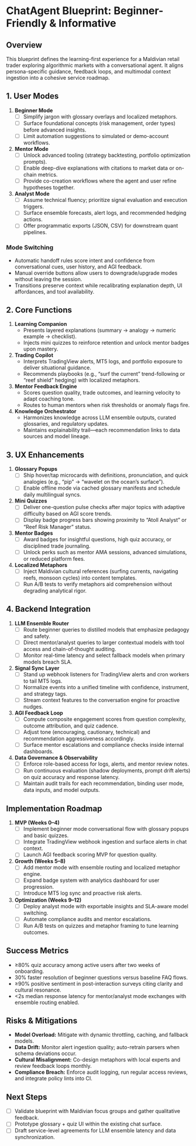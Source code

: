 # ChatAgent Blueprint: Beginner-Friendly & Informative

## Overview

This blueprint defines the learning-first experience for a Maldivian retail
trader exploring algorithmic markets with a conversational agent. It aligns
persona-specific guidance, feedback loops, and multimodal context ingestion into
a cohesive service roadmap.

## 1. User Modes

1. **Beginner Mode**
   - [ ] Simplify jargon with glossary overlays and localized metaphors.
   - [ ] Surface foundational concepts (risk management, order types) before
         advanced insights.
   - [ ] Limit automation suggestions to simulated or demo-account workflows.
2. **Mentor Mode**
   - [ ] Unlock advanced tooling (strategy backtesting, portfolio optimization
         prompts).
   - [ ] Enable deep-dive explanations with citations to market data or
         on-chain metrics.
   - [ ] Provide co-creation workflows where the agent and user refine
         hypotheses together.
3. **Analyst Mode**
   - [ ] Assume technical fluency; prioritize signal evaluation and execution
         triggers.
   - [ ] Surface ensemble forecasts, alert logs, and recommended hedging
         actions.
   - [ ] Offer programmatic exports (JSON, CSV) for downstream quant pipelines.

### Mode Switching

- Automatic handoff rules score intent and confidence from conversational cues,
  user history, and AGI feedback.
- Manual override buttons allow users to downgrade/upgrade modes without leaving
  the session.
- Transitions preserve context while recalibrating explanation depth, UI
  affordances, and tool availability.

## 2. Core Functions

1. **Learning Companion**
   - Presents layered explanations (summary → analogy → numeric example →
     checklist).
   - Injects mini quizzes to reinforce retention and unlock mentor badges upon
     mastery.
2. **Trading Copilot**
   - Interprets TradingView alerts, MT5 logs, and portfolio exposure to deliver
     situational guidance.
   - Recommends playbooks (e.g., “surf the current” trend-following or “reef
     shield” hedging) with localized metaphors.
3. **Mentor Feedback Engine**
   - Scores question quality, trade outcomes, and learning velocity to adapt
     coaching tone.
   - Routes to human mentors when risk thresholds or anomaly flags fire.
4. **Knowledge Orchestrator**
   - Harmonizes knowledge across LLM ensemble outputs, curated glossaries, and
     regulatory updates.
   - Maintains explainability trail—each recommendation links to data sources
     and model lineage.

## 3. UX Enhancements

1. **Glossary Popups**
   - [ ] Ship hover/tap microcards with definitions, pronunciation, and quick
         analogies (e.g., “pip” → “wavelet on the ocean’s surface”).
   - [ ] Enable offline mode via cached glossary manifests and schedule daily
         multilingual syncs.
2. **Mini Quizzes**
   - [ ] Deliver one-question pulse checks after major topics with adaptive
         difficulty based on AGI score trends.
   - [ ] Display badge progress bars showing proximity to “Atoll Analyst” or
         “Reef Risk Manager” status.
3. **Mentor Badges**
   - [ ] Award badges for insightful questions, high quiz accuracy, or
         disciplined trade journaling.
   - [ ] Unlock perks such as mentor AMA sessions, advanced simulations, or
         reduced platform fees.
4. **Localized Metaphors**
   - [ ] Inject Maldivian cultural references (surfing currents, navigating
         reefs, monsoon cycles) into content templates.
   - [ ] Run A/B tests to verify metaphors aid comprehension without degrading
         analytical rigor.

## 4. Backend Integration

1. **LLM Ensemble Router**
   - [ ] Route beginner queries to distilled models that emphasize pedagogy and
         safety.
   - [ ] Direct mentor/analyst queries to larger contextual models with tool
         access and chain-of-thought auditing.
   - [ ] Monitor real-time latency and select fallback models when primary
         models breach SLA.
2. **Signal Sync Layer**
   - [ ] Stand up webhook listeners for TradingView alerts and cron workers to
         tail MT5 logs.
   - [ ] Normalize events into a unified timeline with confidence, instrument,
         and strategy tags.
   - [ ] Stream context features to the conversation engine for proactive
         nudges.
3. **AGI Feedback Loop**
   - [ ] Compute composite engagement scores from question complexity, outcome
         attribution, and quiz cadence.
   - [ ] Adjust tone (encouraging, cautionary, technical) and recommendation
         aggressiveness accordingly.
   - [ ] Surface mentor escalations and compliance checks inside internal
         dashboards.
4. **Data Governance & Observability**
   - [ ] Enforce role-based access for logs, alerts, and mentor review notes.
   - [ ] Run continuous evaluation (shadow deployments, prompt drift alerts) on
         quiz accuracy and response latency.
   - [ ] Maintain audit trails for each recommendation, binding user mode, data
         inputs, and model outputs.

## Implementation Roadmap

1. **MVP (Weeks 0–4)**
   - [ ] Implement beginner mode conversational flow with glossary popups and
         basic quizzes.
   - [ ] Integrate TradingView webhook ingestion and surface alerts in chat
         context.
   - [ ] Launch AGI feedback scoring MVP for question quality.
2. **Growth (Weeks 5–8)**
   - [ ] Add mentor mode with ensemble routing and localized metaphor engine.
   - [ ] Expand badge system with analytics dashboard for user progression.
   - [ ] Introduce MT5 log sync and proactive risk alerts.
3. **Optimization (Weeks 9–12)**
   - [ ] Deploy analyst mode with exportable insights and SLA-aware model
         switching.
   - [ ] Automate compliance audits and mentor escalations.
   - [ ] Run A/B tests on quizzes and metaphor framing to tune learning
         outcomes.

## Success Metrics

- ≥80% quiz accuracy among active users after two weeks of onboarding.
- 30% faster resolution of beginner questions versus baseline FAQ flows.
- ≥90% positive sentiment in post-interaction surveys citing clarity and
  cultural resonance.
- <2s median response latency for mentor/analyst mode exchanges with ensemble
  routing enabled.

## Risks & Mitigations

- **Model Overload:** Mitigate with dynamic throttling, caching, and fallback
  models.
- **Data Drift:** Monitor alert ingestion quality; auto-retrain parsers when
  schema deviations occur.
- **Cultural Misalignment:** Co-design metaphors with local experts and review
  feedback loops monthly.
- **Compliance Breach:** Enforce audit logging, run regular access reviews, and
  integrate policy lints into CI.

## Next Steps

- [ ] Validate blueprint with Maldivian focus groups and gather qualitative
      feedback.
- [ ] Prototype glossary + quiz UI within the existing chat surface.
- [ ] Draft service-level agreements for LLM ensemble latency and data
      synchronization.

